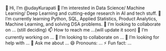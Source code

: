 👋 Hi, I’m @udayKurapati
👀 I’m interested in Data Science/ Machine Learning/ Deep Learning and cutting-edge research in AI and tech stuff.
🌱 I’m currently learning Python, SQL, Applied Statistics, Product Analytics, Machine Learning, and solving DSA problems.
💞️ I’m looking to collaborate on ... (still deciding)
📫 How to reach me ...(will update it soon)
🔭 I’m currently working on ...
👯 I’m looking to collaborate on ...
🤔 I’m looking for help with ...
💬 Ask me about ...
😄 Pronouns: ...
⚡ Fun fact: ...
